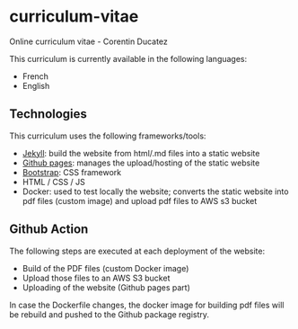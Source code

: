 # curriculum-vitae
Online curriculum vitae - Corentin Ducatez

This curriculum is currently available in the following languages:
  - French
  - English

## Technologies

This curriculum uses the following frameworks/tools:
  - [Jekyll](https://jekyllrb.com/): build the website from html/.md files into a static website
  - [Github pages](https://pages.github.com/): manages the upload/hosting of the static website
  - [Bootstrap](https://getbootstrap.com/): CSS framework
  - HTML / CSS / JS
  - Docker: used to test locally the website; converts the static website into pdf files (custom image) and upload pdf files to AWS s3 bucket

## Github Action

The following steps are executed at each deployment of the website:
  - Build of the PDF files (custom Docker image)
  - Upload those files to an AWS S3 bucket
  - Uploading of the website (Github pages part)

In case the Dockerfile changes, the docker image for building pdf files will be rebuild and pushed to the Github package registry.